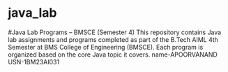 # java_lab
#Java Lab Programs – BMSCE (Semester 4)
This repository contains Java lab assignments and programs completed as part of the B.Tech AIML 4th Semester at BMS College of Engineering (BMSCE). Each program is organized based on the core Java topic it covers.
name-APOORVANAND
USN-1BM23AI031
